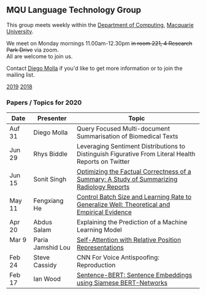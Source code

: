 
## MQU Language Technology Group


This group meets weekly within the
[Department of Computing](http://comp.mq.edu.au), [Macquarie University](https://www.mq.edu.au/).

We meet on Monday mornings 11.00am-12.30pm <s>in room 221, 4 Research Park Drive</s> via zoom.  
All are welcome to join us.

Contact [Diego Molla](http://web.science.mq.edu.au/~diego/) if you'd like to get more information or to join the mailing list. 

[2019](2019/README.md) [2018](2018/README.md)

### Papers / Topics for 2020

Date | Presenter | Topic
----- | --------- | -----
Auf 31 &nbsp;&nbsp; | Diego Molla | Query Focused Multi-document Summarisation of Biomedical Texts
Jun 29 &nbsp;&nbsp; | Rhys Biddle | Leveraging Sentiment Distributions to Distinguish Figurative From Literal Health Reports on Twitter
Jun 15 &nbsp;&nbsp; | Sonit Singh | [Optimizing the Factual Correctness of a Summary: A Study of Summarizing Radiology Reports](https://arxiv.org/abs/1911.02541)
May 11 &nbsp;&nbsp; | Fengxiang He | [Control Batch Size and Learning Rate to Generalize Well: Theoretical and Empirical Evidence](http://papers.nips.cc/paper/8398-control-batch-size-and-learning-rate-to-generalize-well-theoretical-and-empirical-evidence)
Apr 20 &nbsp;&nbsp; | Abdus Salam | Explaining the Prediction of a Machine Learning Model
Mar 9 &nbsp;&nbsp; | Paria Jamshid Lou | [Self-Attention with Relative Position Representations](https://www.aclweb.org/anthology/N18-2074.pdf)
Feb 24 &nbsp;&nbsp; | Steve Cassidy | CNN For Voice Antispoofing: Reproduction
Feb 17 &nbsp;&nbsp; | Ian Wood | [Sentence-BERT: Sentence Embeddings using Siamese BERT-Networks](https://www.aclweb.org/anthology/D19-1410/)
